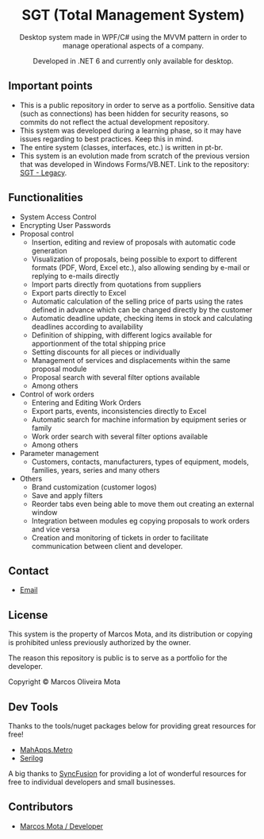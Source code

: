 <div align="center">
  <br />
  <h1>SGT (Total Management System)</h1>
  <p>
    Desktop system made in WPF/C# using the MVVM pattern in order to manage operational aspects of a company.
  </p>
  <p>
    Developed in .NET 6 and currently only available for desktop.
  </p>
</div>

## Important points

- This is a public repository in order to serve as a portfolio. Sensitive data (such as connections) has been hidden for security reasons, so commits do not reflect the actual development repository.
- This system was developed during a learning phase, so it may have issues regarding to best practices. Keep this in mind.
- The entire system (classes, interfaces, etc.) is written in pt-br.
- This system is an evolution made from scratch of the previous version that was developed in Windows Forms/VB.NET. Link to the repository: [SGT - Legacy](https://github.com/marcosmota5/SGT.Legacy).

## Functionalities

<ul>
  <li>System Access Control</li>
  <li>Encrypting User Passwords</li>
  <li>Proposal control
    <ul>
      <li>Insertion, editing and review of proposals with automatic code generation</li>
      <li>Visualization of proposals, being possible to export to different formats (PDF, Word, Excel etc.), also allowing sending by e-mail or replying to e-mails directly</li>
      <li>Import parts directly from quotations from suppliers</li>
      <li>Export parts directly to Excel</li>
      <li>Automatic calculation of the selling price of parts using the rates defined in advance which can be changed directly by the customer</li>
      <li>Automatic deadline update, checking items in stock and calculating deadlines according to availability</li>
      <li>Definition of shipping, with different logics available for apportionment of the total shipping price</li>
      <li>Setting discounts for all pieces or individually</li>
      <li>Management of services and displacements within the same proposal module</li>
      <li>Proposal search with several filter options available</li>
      <li>Among others</li>
    </ul>
  </li>
  <li>Control of work orders
    <ul>
      <li>Entering and Editing Work Orders</li>
      <li>Export parts, events, inconsistencies directly to Excel</li>
      <li>Automatic search for machine information by equipment series or family</li>
      <li>Work order search with several filter options available</li>
      <li>Among others</li>
    </ul>
  </li>
  <li>Parameter management
    <ul>
      <li>Customers, contacts, manufacturers, types of equipment, models, families, years, series and many others</li>
    </ul>
  </li>
  <li>Others
    <ul>
      <li>Brand customization (customer logos)</li>
      <li>Save and apply filters</li>
      <li>Reorder tabs even being able to move them out creating an external window</li>
      <li>Integration between modules eg copying proposals to work orders and vice versa</li>
      <li>Creation and monitoring of tickets in order to facilitate communication between client and developer.</li>
    </ul>
  </li>
</ul>
  
## Contact

- [Email](mailto:marcosmota5@hotmail.com)

## License

This system is the property of Marcos Mota, and its distribution or copying is prohibited unless previously authorized by the owner.

The reason this repository is public is to serve as a portfolio for the developer.

Copyright © Marcos Oliveira Mota

## Dev Tools

Thanks to the tools/nuget packages below for providing great resources for free!

- [MahApps.Metro](https://github.com/MahApps/MahApps.Metro)
- [Serilog](https://github.com/serilog/serilog)

A big thanks to [SyncFusion](https://www.syncfusion.com/) for providing a lot of wonderful resources for free to individual developers and small businesses.

## Contributors

- [Marcos Mota / Developer](mailto:marcosmota5@hotmail.com)
